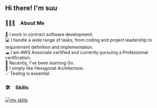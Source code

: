 ## Hi there! I'm suu


### 👨🏻‍💻　About Me

💼 I work in contract software development.  
💻 I handle a wide range of tasks, from coding and project leadership to requirement definition and implementation.  
☁ I am AWS Associate certified and currently pursuing a Professional certification.   
🐹 Recently, I've been learning Go.  
📐 I simply like Hexagonal Architecture.  
✅ Testing is essential.  

### 🛠　Skills

<div>
  <a href="https://skillicons.dev">
    <img alt="my skills" src="https://skillicons.dev/icons?theme=light&perline=7&i=html,css,js,ts,react,nextjs,scala,php,laravel,py,fastapi,aws,docker,githubactions" />
  </a>
</div>

<!--
<a href="https://github.com/Su-Yuki">
  <img align="left" height="150px" src="https://github-readme-stats.vercel.app/api?username=suunet&count_private=true&show_icons=true&theme=dracula" />
  <img align="left" height="150px" src="https://github-readme-stats.vercel.app/api/top-langs/?username=suunet&layout=compact&theme=dracula" />
</a>
-->

